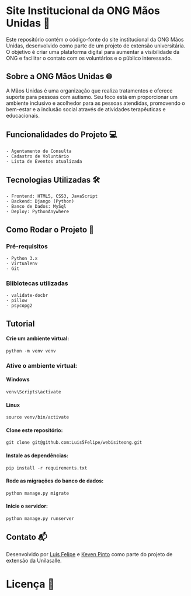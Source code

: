 # Site Institucional da ONG Mãos Unidas :handshake:

 Este repositório contém o código-fonte do site institucional da ONG Mãos Unidas, desenvolvido como parte de um projeto de extensão universitária. O objetivo é criar uma plataforma digital para aumentar a visibilidade da ONG e facilitar o contato com os voluntários e o público interessado.

## Sobre a ONG Mãos Unidas :globe_with_meridians:

A Mãos Unidas é uma organização que realiza tratamentos e oferece suporte para pessoas com autismo. Seu foco está em proporcionar um ambiente inclusivo e acolhedor para as pessoas atendidas, promovendo o bem-estar e a inclusão social através de atividades terapêuticas e educacionais.

## Funcionalidades do Projeto :computer:

    - Agentamento de Consulta
    - Cadastro de Voluntário
    - Lista de Eventos atualizada

## Tecnologias Utilizadas :hammer_and_wrench:

    - Frontend: HTML5, CSS3, JavaScript
    - Backend: Django (Python)
    - Banco de Dados: MySql
    - Deploy: PythonAnywhere


## Como Rodar o Projeto :rocket:

### Pré-requisitos

    - Python 3.x
    - Virtualenv
    - Git

### Bliblotecas utilizadas

    - validate-docbr
    - pillow
    - psycopg2
    
## Tutorial 

#### Crie um ambiente virtual:

    python -m venv venv

### Ative o ambiente virtual:

#### Windows 

    venv\Scripts\activate

#### Linux 
 
    source venv/bin/activate

#### Clone este repositório:

    git clone git@github.com:Luis5Felipe/webisiteong.git

#### Instale as dependências:

    pip install -r requirements.txt

#### Rode as migrações do banco de dados:

    python manage.py migrate

#### Inicie o servidor:

    python manage.py runserver


## Contato :mailbox_with_mail:

Desenvolvido por [Luis Felipe](https://www.linkedin.com/in/luis-felipe-dos-santos/) e [Keven Pinto](https://www.linkedin.com/in/keven-pinto-fernandes-912ab521a?utm_source=share&utm_campaign=share_via&utm_content=profile&utm_medium=android_app) como parte do projeto de extensão da Unilasalle.

# Licença :page_facing_up:
